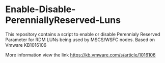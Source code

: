 # Enable-Disable-PerenniallyReserved-Luns
This repository contains a script to enable or disable Perennialy Reserved Parameter for RDM LUNs being used by MSCS/WSFC nodes. Based on Vmware KB1016106

More information view the link https://kb.vmware.com/s/article/1016106
